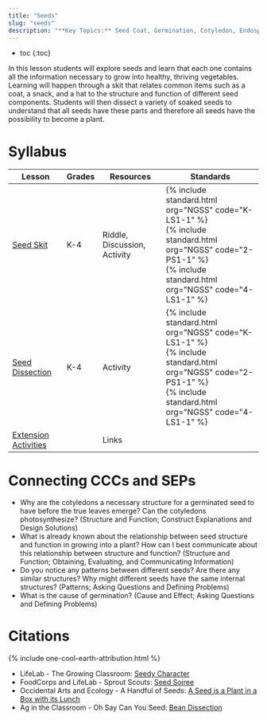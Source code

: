 ```yaml
---
title: "Seeds"
slug: "seeds"
description: "**Key Topics:** Seed Coat, Germination, Cotyledon, Endosperm, Roots, New Leaves, Photosynthesis, Embryo"
---
```


* toc
{:toc}

In this lesson students will explore seeds and learn that each one contains all the information necessary to grow into healthy, thriving vegetables. Learning will happen through a skit that relates common items such as a coat, a snack, and a hat to the structure and function of different seed components. Students will then dissect a variety of soaked seeds to understand that all seeds have these parts and therefore all seeds have the possibility to become a plant.

# Syllabus

|Lesson                                   |Grades|Resources|Standards|
|-----------------------------------------|------|---------|---------|
|[Seed Skit](seeds/seed-skit.md)|K-4|Riddle, Discussion, Activity|{% include standard.html org="NGSS" code="K-LS1-1" %}<br>{% include standard.html org="NGSS" code="2-PS1-1" %}<br>{% include standard.html org="NGSS" code="4-LS1-1" %}|
|[Seed Dissection](seeds/seed-dissection.md)|K-4|Activity|{% include standard.html org="NGSS" code="K-LS1-1" %}<br>{% include standard.html org="NGSS" code="2-PS1-1" %}<br>{% include standard.html org="NGSS" code="4-LS1-1" %}
|[Extension Activities](seeds/extension.md)||Links||

# Connecting CCCs and SEPs

- Why are the cotyledons a necessary structure for a germinated seed to have before the true leaves emerge? Can the cotyledons photosynthesize? (Structure and Function; Construct Explanations and Design Solutions)
- What is already known about the relationship between seed structure and function in growing into a plant? How can I best communicate about this relationship between structure and function? (Structure and Function; Obtaining, Evaluating, and Communicating Information)
- Do you notice any patterns between different seeds? Are there any similar structures? Why might different seeds have the same internal structures? (Patterns; Asking Questions and Defining Problems)
- What is the cause of germination? (Cause and Effect; Asking Questions and Defining Problems)

# Citations

{% include one-cool-earth-attribution.html %}

- LifeLab - The Growing Classroom: [Seedy Character](https://drive.google.com/file/d/0B3I7UqacGp3uaFBFc3BpYmZZb0U/view?usp=sharing)
- FoodCorps and LifeLab - Sprout Scouts: [Seed Soiree](https://drive.google.com/file/d/0B3I7UqacGp3uXzRHVnlIc1FZenM/view?usp=sharing)
- Occidental Arts and Ecology - A Handful of Seeds: [A Seed is a Plant in a Box with its Lunch](https://drive.google.com/file/d/0B3I7UqacGp3uUkd5RUdxX1R6NWs/view?usp=sharing)
- Ag in the Classroom - Oh Say Can You Seed: [Bean Dissection](https://drive.google.com/file/d/0B3I7UqacGp3uZjd5Slp0MEp0U0k/view?usp=sharing)
